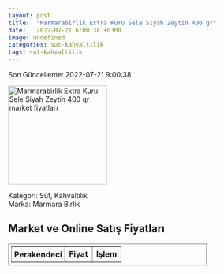 ```yaml
---
layout: post
title:  "Marmarabirlik Extra Kuru Sele Siyah Zeytin 400 gr"
date:   2022-07-21 6:00:38 +0300
image: undefined
categories: sut-kahvaltilik
tags: sut-kahvaltilik
---
```


Son Güncelleme: 2022-07-21 9:00:38

<img src="undefined" width="200" alt="Marmarabirlik Extra Kuru Sele Siyah Zeytin 400 gr market fiyatları" />

Kategori: Süt, Kahvaltılık
<br />
Marka: Marmara Birlik

<h2>Market ve Online Satış Fiyatları</h2>

<table border="1" style="padding: 5px;width:80%;">
  <tr>
    <td style="padding: 5px;"><strong>Perakendeci</strong></td>
    <td><strong>Fiyat</strong></td>
    <td><strong>İşlem</strong></td>
  </tr>
  
</table>
